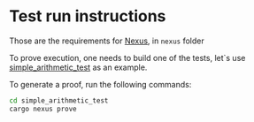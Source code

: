 # Test run instructions


Those are the requirements for [Nexus](https://github.com/nexus-xyz/nexus-zkvm?tab=readme-ov-file#quick-start), in `nexus` folder

To prove execution, one needs to build one of the tests, let`s use [simple_arithmetic_test](./tests/simple_arithmetic_test/) as an example.

To generate a proof, run the following commands:

```sh
cd simple_arithmetic_test
cargo nexus prove
```
